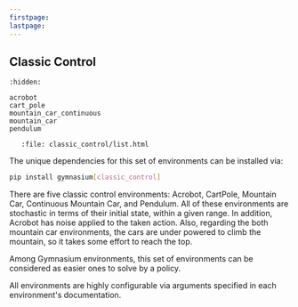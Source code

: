 ```yaml
---
firstpage:
lastpage:
---
```


## Classic Control

```{toctree}
:hidden:

acrobot
cart_pole
mountain_car_continuous
mountain_car
pendulum
```

```{raw} html
   :file: classic_control/list.html
```

The unique dependencies for this set of environments can be installed via:

````bash
pip install gymnasium[classic_control]
````

There are five classic control environments: Acrobot, CartPole, Mountain Car, Continuous Mountain Car, and Pendulum. All of these environments are stochastic in terms of their initial state, within a given range. In addition, Acrobot has noise applied to the taken action. Also, regarding the both mountain car environments, the cars are under powered to climb the mountain, so it takes some effort to reach the top.

Among Gymnasium environments, this set of environments can be considered as easier ones to solve by a policy.

All environments are highly configurable via arguments specified in each environment's documentation.
